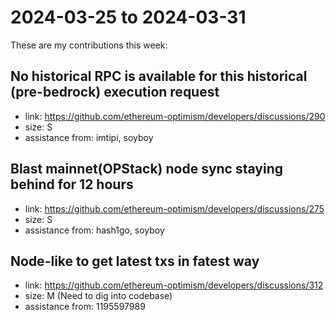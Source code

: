 # 2024-03-25 to 2024-03-31

These are my contributions this week:

## No historical RPC is available for this historical (pre-bedrock) execution request
* link: https://github.com/ethereum-optimism/developers/discussions/290
* size: S
* assistance from: imtipi, soyboy

## Blast mainnet(OPStack) node sync staying behind for 12 hours
* link: https://github.com/ethereum-optimism/developers/discussions/275
* size: S
* assistance from: hash1go, soyboy

## Node-like to get latest txs in fatest way
* link: https://github.com/ethereum-optimism/developers/discussions/312
* size: M (Need to dig into codebase)
* assistance from: 1195597989
